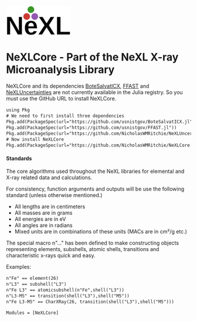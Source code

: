 ![](NeXL_sm.png)

# NeXLCore - Part of the NeXL X-ray Microanalysis Library
NeXLCore and its dependencies [BoteSalvatICX](https://github.com/usnistgov/BoteSalvatICX.jl),
[FFAST](https://github.com/usnistgov/FFAST.jl) and
[NeXLUncertainties](https://github.com/NicholasWMRitchie/NeXLUncertainties.jl) are not currently available in the
Julia registry. So you must use the GitHub URL to install NeXLCore.
```julia; eval=false;
using Pkg
# We need to first install three dependencies
Pkg.add(PackageSpec(url="https://github.com/usnistgov/BoteSalvatICX.jl"))
Pkg.add(PackageSpec(url="https://github.com/usnistgov/FFAST.jl"))
Pkg.add(PackageSpec(url="https://github.com/NicholasWMRitchie/NeXLUncertainties.jl"))
# Now install NeXLCore
Pkg.add(PackageSpec(url="https://github.com/NicholasWMRitchie/NeXLCore.jl"))
```

#### Standards
The core algorithms used throughout the NeXL libraries for elemental and X-ray
related data and calculations.

For consistency, function arguments and outputs will be use the following
standard (unless otherwise mentioned.)

  * All lengths are in centimeters
  * All masses are in grams
  * All energies are in eV
  * All angles are in radians
  * Mixed units are in combinations of these units (MACs are in cm²/g etc.)

The special macro n"..." has been defined to make constructing objects representing
elements, subshells, atomic shells, transitions and characteristic x-rays quick and
easy.

Examples:

    n"Fe" == element(26)
    n"L3" == subshell("L3")
    n"Fe L3" == atomicsubshell(n"Fe",shell("L3"))
    n"L3-M5" == transition(shell("L3"),shell("M5"))
    n"Fe L3-M5" == CharXRay(26, transition(shell("L3"),shell("M5")))

```@autodocs
Modules = [NeXLCore]
```
